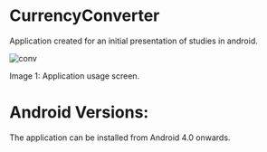 # CurrencyConverter

Application created for an initial presentation of studies in android.

![conv](https://user-images.githubusercontent.com/48802923/68498456-9e43ff00-0235-11ea-8977-4a216c9eb083.png)

Image 1: Application usage screen.

# Android Versions:

The application can be installed from Android 4.0 onwards.